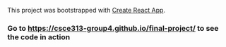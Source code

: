 This project was bootstrapped with [Create React App](https://github.com/facebook/create-react-app).

### Go to https://csce313-group4.github.io/final-project/ to see the code in action
